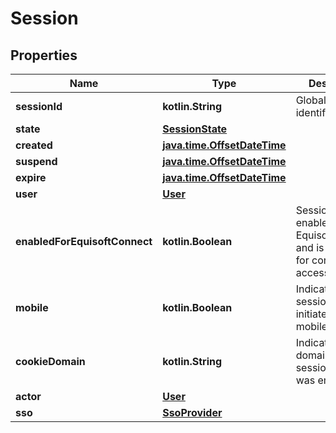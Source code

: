 
# Session

## Properties
Name | Type | Description | Notes
------------ | ------------- | ------------- | -------------
**sessionId** | **kotlin.String** | Globally unique identifier. | 
**state** | [**SessionState**](SessionState.md) |  | 
**created** | [**java.time.OffsetDateTime**](java.time.OffsetDateTime.md) |  | 
**suspend** | [**java.time.OffsetDateTime**](java.time.OffsetDateTime.md) |  | 
**expire** | [**java.time.OffsetDateTime**](java.time.OffsetDateTime.md) |  | 
**user** | [**User**](User.md) |  | 
**enabledForEquisoftConnect** | **kotlin.Boolean** | Session is enabled for Equisoft/Connect and is accounted for concurrent access. | 
**mobile** | **kotlin.Boolean** | Indicate that the session is initiated from a mobile device. | 
**cookieDomain** | **kotlin.String** | Indicate the domain name the session cookie was emitted for. |  [optional]
**actor** | [**User**](User.md) |  |  [optional]
**sso** | [**SsoProvider**](SsoProvider.md) |  |  [optional]




